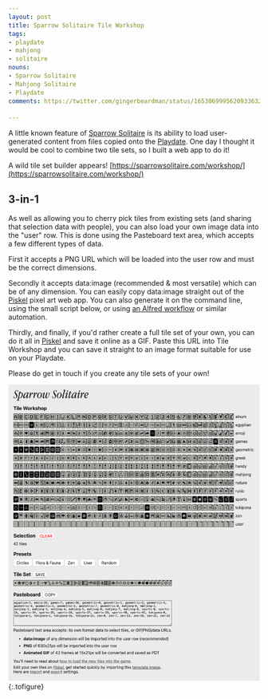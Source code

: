 ```yaml
---
layout: post
title: Sparrow Solitaire Tile Workshop
tags:
- playdate
- mahjong
- solitaire
nouns:
- Sparrow Solitaire
- Mahjong Solitaire
- Playdate
comments: https://twitter.com/gingerbeardman/status/1653069995620933632

---
```


A little known feature of [Sparrow Solitaire](https://sparrowsolitaire.com) is its ability to load user-generated content from files copied onto the [Playdate](https://play.date). One day I thought it would be cool to combine two tile sets, so I built a web app to do it!

A wild tile set builder appears! [https://sparrowsolitaire.com/workshop/](https://sparrowsolitaire.com/workshop/)

## 3-in-1

As well as allowing you to cherry pick tiles from existing sets (and sharing that selection data with people), you can also load your own image data into the "user" row. This is done using the Pasteboard text area, which accepts a few different types of data.

First it accepts a PNG URL which will be loaded into the user row and must be the correct dimensions. 

Secondly it accepts data:image (recommended & most versatile) which can be of any dimension. You can easily copy data:image straight out of the [Piskel](https://www.piskelapp.com) pixel art web app. You can also generate it on the command line, using the small script below, or using [an Alfred workflow](https://www.alfredforum.com/topic/20306-clipboard-image-to-data-uri/) or similar automation.

<script src="https://gist.github.com/gingerbeardman/c19ac6d2b8565fea9e3e45909ddddc9b.js"></script>

Thirdly, and finally, if you'd rather create a full tile set of your own, you can do it all in [Piskel](https://www.piskelapp.com) and save it online as a GIF. Paste this URL into Tile Workshop and you can save it straight to an image format suitable for use on your Playdate.

Please do get in touch if you create any tile sets of your own!

![PNG](/images/posts/sparrow-solitaire-tile-workshop.png "Sparrow Solitaire Tile Workshop")
{:.tofigure}
